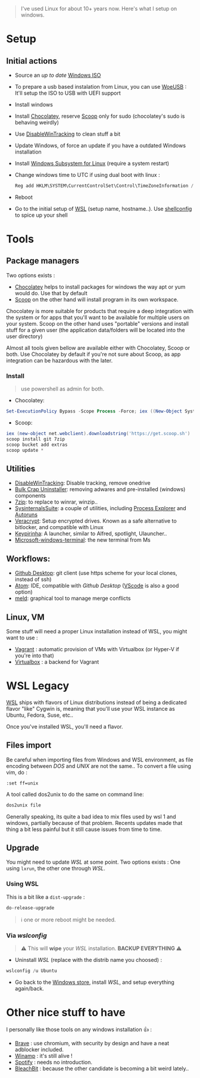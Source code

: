 > I've used Linux for about 10+ years now. Here's what I setup on windows.

# Setup

## Initial actions

- Source an *up to date* [Windows ISO](https://www.microsoft.com/en-gb/software-download/windows10ISO)
- To prepare a usb based instalation from Linux, you can use [WoeUSB](https://github.com/slacka/WoeUSB) : It'll setup the ISO to USB with UEFI support
- Install windows
- Install [Chocolatey](https://chocolatey.org/), reserve [Scoop](https://github.com/lukesampson/scoop) only for sudo (chocolatey's sudo is behaving weirdly)
- Use [DisableWinTracking](https://github.com/10se1ucgo/DisableWinTracking/releases/) to clean stuff a bit
- Update Windows, of force an update if you have a outdated Windows installation
- Install [Windows Subsystem for Linux](https://docs.microsoft.com/en-us/windows/wsl/install-win10) (require a system restart)
- Change windows time to UTC if using dual boot with linux :

    ``` powershell
    Reg add HKLM\SYSTEM\CurrentControlSet\Control\TimeZoneInformation /v RealTimeIsUniversal /t REG_QWORD /d 1
    ```

- Reboot
- Go to the initial setup of [WSL](#WSL) (setup name, hostname..). Use [shellconfig](https://github.com/replicajune/shellconfig) to spice up your shell

# Tools

## Package managers

Two options exists :

- [Chocolatey](https://chocolatey.org) helps to install packages for windows the way apt or yum would do. Use that by default
- [Scoop](https://scoop.sh/) on the other hand will install program in its own workspace. 

Chocolatey is more suitable for products that require a deep integration with the system or for apps that you'll want to be available for multiple users on your system. Scoop on the other hand uses "portable" versions and install stuff for a given user (the application data/folders will be located into the user directory)

Almost all tools given bellow are available either with Chocolatey, Scoop or both. Use Chocolatey by default if you're not sure about Scoop, as app integration can be hazardous with the later.

### Install

> use powershell as admin for both.

- Chocolatey:

``` powershell
Set-ExecutionPolicy Bypass -Scope Process -Force; iex ((New-Object System.Net.WebClient).DownloadString('https://chocolatey.org/install.ps1'))
```

- Scoop:

``` powershell
iex (new-object net.webclient).downloadstring('https://get.scoop.sh')
scoop install git 7zip
scoop bucket add extras
scoop update *
```

## Utilities

- [DisableWinTracking](https://github.com/10se1ucgo/DisableWinTracking): Disable tracking, remove onedrive
- [Bulk Crap Uninstaller](https://www.bcuninstaller.com): removing adwares and pre-installed (windows) components
- [7zip](https://www.7-zip.org/): to replace to winrar, winzip..
- [SysinternalsSuite](https://docs.microsoft.com/en-us/sysinternals/downloads/): a couple of utilities, including [Process Explorer](https://docs.microsoft.com/en-us/sysinternals/downloads/process-explorer) and [Autoruns](https://docs.microsoft.com/en-us/sysinternals/downloads/autoruns)
- [Veracrypt](https://www.veracrypt.fr/en/Downloads.html): Setup encrypted drives. Known as a safe alternative to bitlocker, and compatible with Linux
- [Keypirinha](https://keypirinha.com/): A launcher, similar to Alfred, spotlight, Ulauncher..
- [Microsoft-windows-terminal](https://github.com/Microsoft/Terminal): the new terminal from Ms

## Workflows:

- [Github Desktop](https://desktop.github.com/): git client (use https scheme for your local clones, instead of ssh)
- [Atom](https://atom.io/): IDE, compatible with *Github Desktop* ([VScode](https://code.visualstudio.com/) is also a good option)
- [meld](http://meldmerge.org/): graphical tool to manage merge conflicts

## Linux, VM

Some stuff will need a proper Linux installation instead of WSL, you might want to use :

- [Vagrant](https://www.vagrantup.com/) : automatic provision of VMs with Virtualbox (or Hyper-V if you're into that)
- [Virtualbox](https://www.virtualbox.org/) : a backend for Vagrant

# WSL Legacy

[WSL](https://docs.microsoft.com/en-us/windows/wsl/about) ships with flavors of Linux distributions instead of being a dedicated flavor "like" Cygwin is, meaning that you'll use your WSL instance as Ubuntu, Fedora, Suse, etc..

Once you've installed WSL, you'll need a flavor.

## Files import

Be careful when importing files from Windows and WSL environment, as file encoding between *DOS* and *UNIX* are not the same.. To convert a file using vim, do :

``` vim
:set ff=unix
```

A tool called dos2unix to do the same on command line:

```sh
dos2unix file
```

Generally speaking, its quite a bad idea to mix files used by wsl 1 and windows, partially because of that problem. Recents updates made that thing a bit less painful but it still cause issues from time to time.

## Upgrade

You might need to update *WSL* at some point. Two options exists : One using `lxrun`, the other one through *WSL*.

### Using WSL

This is a bit like a `dist-upgrade` :

``` bash
do-release-upgrade
```

> :information_source: one or more reboot might be needed.

### Via *wslconfig*

> :warning: This will **wipe** your *WSL* installation. **BACKUP EVERYTHING** :warning:

- Uninstall *WSL* (replace <distrib> with the distrib name you choosed) :

``` powershell
wslconfig /u Ubuntu
```

- Go back to the [Windows store](https://docs.microsoft.com/en-us/windows/wsl/install-win10#install-your-linux-distribution-of-choice), install *WSL*, and setup everything again/back.

# Other nice stuff to have

I personally like those tools on any windows installation :thumbsup: :

- [Brave](https://laptop-updates.brave.com/latest/winx64) : use chromium, with security by design and have a neat adblocker included.
- [Winamp](https://www.winamp.com/) : it's still alive !
- [Spotify](https://www.spotify.com/fr/download/windows) : needs no introduction.
- [BleachBit](https://www.bleachbit.org/download/windows) : because the other candidate is becoming a bit weird lately..
